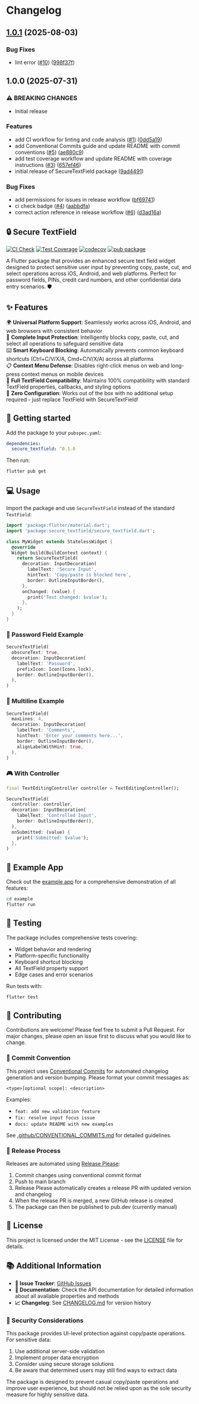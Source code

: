 # Changelog

## [1.0.1](https://github.com/codered-sjy/secure_textfield/compare/v1.0.0...v1.0.1) (2025-08-03)


### Bug Fixes

* lint error ([#10](https://github.com/codered-sjy/secure_textfield/issues/10)) ([998f37f](https://github.com/codered-sjy/secure_textfield/commit/998f37f566f23081d634ba4015d55126da101109))

## 1.0.0 (2025-07-31)


### ⚠ BREAKING CHANGES

* Initial release

### Features

* add CI workflow for linting and code analysis ([#1](https://github.com/codered-sjy/secure_textfield/issues/1)) ([0dd5a19](https://github.com/codered-sjy/secure_textfield/commit/0dd5a1910b4029dac4fc214d8856df68ac30f856))
* add Conventional Commits guide and update README with commit conventions ([#5](https://github.com/codered-sjy/secure_textfield/issues/5)) ([ae880c9](https://github.com/codered-sjy/secure_textfield/commit/ae880c9f54f94b009fc52716cb24eff9f4b662b4))
* add test coverage workflow and update README with coverage instructions ([#3](https://github.com/codered-sjy/secure_textfield/issues/3)) ([657ef46](https://github.com/codered-sjy/secure_textfield/commit/657ef46605e74ffedbcf8fc0578d47e2a2c565a9))
* initial release of SecureTextField package ([9ad4491](https://github.com/codered-sjy/secure_textfield/commit/9ad4491297722696cdb6e0ce5a81e3e88ad0a914))


### Bug Fixes

* add permissions for issues in release workflow ([bf69741](https://github.com/codered-sjy/secure_textfield/commit/bf697415288513db3011654fa0fbf89d9a2813ad))
* ci check badge ([#4](https://github.com/codered-sjy/secure_textfield/issues/4)) ([aabbdfa](https://github.com/codered-sjy/secure_textfield/commit/aabbdfa29f0a0e539ae9ae0ca33ebccda5eb9e9d))
* correct action reference in release workflow ([#6](https://github.com/codered-sjy/secure_textfield/issues/6)) ([d3ad16a](https://github.com/codered-sjy/secure_textfield/commit/d3ad16aff323e31edb942ff52aac85245dbbef7f))

## 🔒 Secure TextField

[![CI Check](https://github.com/codered-sjy/secure_textfield/actions/workflows/ci.yml/badge.svg)](https://github.com/codered-sjy/secure_textfield/actions/workflows/ci.yml)
[![Test Coverage](https://github.com/codered-sjy/secure_textfield/actions/workflows/coverage.yml/badge.svg)](https://github.com/codered-sjy/secure_textfield/actions/workflows/coverage.yml)
[![codecov](https://codecov.io/gh/codered-sjy/secure_textfield/branch/main/graph/badge.svg)](https://codecov.io/gh/codered-sjy/secure_textfield)
[![pub package](https://img.shields.io/pub/v/secure_textfield.svg)](https://pub.dev/packages/secure_textfield)

A Flutter package that provides an enhanced secure text field widget designed to protect sensitive user input by preventing copy, paste, cut, and select operations across iOS, Android, and web platforms. Perfect for password fields, PINs, credit card numbers, and other confidential data entry scenarios. 🛡️

## ✨ Features

🌍 **Universal Platform Support**: Seamlessly works across iOS, Android, and web browsers with consistent behavior  
🚫 **Complete Input Protection**: Intelligently blocks copy, paste, cut, and select all operations to safeguard sensitive data  
⌨️ **Smart Keyboard Blocking**: Automatically prevents common keyboard shortcuts (Ctrl+C/V/X/A, Cmd+C/V/X/A) across all platforms  
📋 **Context Menu Defense**: Disables right-click menus on web and long-press context menus on mobile devices  
🎯 **Full TextField Compatibility**: Maintains 100% compatibility with standard TextField properties, callbacks, and styling options  
🔧 **Zero Configuration**: Works out of the box with no additional setup required - just replace TextField with SecureTextField!

## 🚀 Getting started

Add the package to your `pubspec.yaml`:

```yaml
dependencies:
  secure_textfield: ^0.1.0
```

Then run:

```bash
flutter pub get
```

## 💻 Usage

Import the package and use `SecureTextField` instead of the standard `TextField`:

```dart
import 'package:flutter/material.dart';
import 'package:secure_textfield/secure_textfield.dart';

class MyWidget extends StatelessWidget {
  @override
  Widget build(BuildContext context) {
    return SecureTextField(
      decoration: InputDecoration(
        labelText: 'Secure Input',
        hintText: 'Copy/paste is blocked here',
        border: OutlineInputBorder(),
      ),
      onChanged: (value) {
        print('Text changed: $value');
      },
    );
  }
}
```

### 🔐 Password Field Example

```dart
SecureTextField(
  obscureText: true,
  decoration: InputDecoration(
    labelText: 'Password',
    prefixIcon: Icon(Icons.lock),
    border: OutlineInputBorder(),
  ),
)
```

### 📝 Multiline Example

```dart
SecureTextField(
  maxLines: 4,
  decoration: InputDecoration(
    labelText: 'Comments',
    hintText: 'Enter your comments here...',
    border: OutlineInputBorder(),
    alignLabelWithHint: true,
  ),
)
```

### 🎮 With Controller

```dart
final TextEditingController controller = TextEditingController();

SecureTextField(
  controller: controller,
  decoration: InputDecoration(
    labelText: 'Controlled Input',
    border: OutlineInputBorder(),
  ),
  onSubmitted: (value) {
    print('Submitted: $value');
  },
)
```

## 📱 Example App

Check out the [example app](example/) for a comprehensive demonstration of all features:

```bash
cd example
flutter run
```

## 🧪 Testing

The package includes comprehensive tests covering:

- Widget behavior and rendering
- Platform-specific functionality
- Keyboard shortcut blocking
- All TextField property support
- Edge cases and error scenarios

Run tests with:

```bash
flutter test
```

## 🤝 Contributing

Contributions are welcome! Please feel free to submit a Pull Request. For major changes, please open an issue first to discuss what you would like to change.

### 📝 Commit Convention

This project uses [Conventional Commits](https://www.conventionalcommits.org/) for automated changelog generation and version bumping. Please format your commit messages as:

```
<type>[optional scope]: <description>
```

Examples:
- `feat: add new validation feature`
- `fix: resolve input focus issue`
- `docs: update README with new examples`

See [.github/CONVENTIONAL_COMMITS.md](.github/CONVENTIONAL_COMMITS.md) for detailed guidelines.

### 🚀 Release Process

Releases are automated using [Release Please](https://github.com/googleapis/release-please):

1. Commit changes using conventional commit format
2. Push to main branch
3. Release Please automatically creates a release PR with updated version and changelog
4. When the release PR is merged, a new GitHub release is created
5. The package can then be published to pub.dev (currently manual)

## 📄 License

This project is licensed under the MIT License - see the [LICENSE](LICENSE) file for details.

## 📚 Additional Information

- **🐛 Issue Tracker**: [GitHub Issues](https://github.com/codered-sjy/secure_textfield/issues)
- **📖 Documentation**: Check the API documentation for detailed information about all available properties and methods
- **📈 Changelog**: See [CHANGELOG.md](CHANGELOG.md) for version history

### 🔐 Security Considerations

This package provides UI-level protection against copy/paste operations. For sensitive data:

1. Use additional server-side validation
2. Implement proper data encryption
3. Consider using secure storage solutions
4. Be aware that determined users may still find ways to extract data

The package is designed to prevent casual copy/paste operations and improve user experience, but should not be relied upon as the sole security measure for highly sensitive data.
